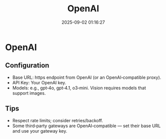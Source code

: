 ﻿---
title: OpenAI
date: 2025-09-02 01:16:27
---

# OpenAI

## Configuration
- Base URL: https endpoint from OpenAI (or an OpenAI‑compatible proxy).
- API Key: Your OpenAI key.
- Models: e.g., gpt‑4o, gpt‑4.1, o3‑mini. Vision requires models that support images.

## Tips
- Respect rate limits; consider retries/backoff.
- Some third‑party gateways are OpenAI‑compatible — set their base URL and use your gateway key.

